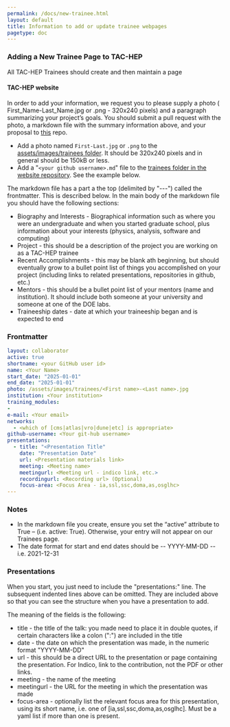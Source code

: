 ```yaml
---
permalink: /docs/new-trainee.html
layout: default
title: Information to add or update trainee webpages
pagetype: doc
---
```


### Adding a New Trainee Page to TAC-HEP

All TAC-HEP Trainees should create and then maintain a page

#### TAC-HEP website
In order to add your information, we request you to please supply a photo ( First_Name-Last_Name.jpg or .png - 320x240 pixels) and a paragraph summarizing your project’s goals.
You should submit a pull request with the photo, a markdown file with the summary information above, and your proposal to [this](https://github.com/tac-hep/tac-hep.github.io) repo.

* Add a photo named `First-Last.jpg` or `.png` to the [assets/images/trainees folder](https://github.com/tac-hep/tac-hep.github.io/tree/main/assets/images/trainees). It should be 320x240 pixels and in general should be 150kB or less.
* Add a "`<your github username>.md`" file to the [trainees folder in the website repository](https://github.com/tac-hep/tac-hep.github.io/tree/main/_trainees). See the example below.

The markdown file has a part a the top (delimited by "---") called the frontmatter. This is described below. In the main body of the markdown file you should have the following sections:

  * Biography and Interests - Biographical information such as where you were an undergraduate and when you started graduate school, plus information about your interests (physics, analysis, software and computing)
  * Project - this should be a description of the project you are working on as a TAC-HEP trainee
  * Recent Accomplishments - this may be blank ath beginning, but should eventually grow to a bullet point list of things you accomplished on your project (including links to related presentations, repositories in github, etc.)
  * Mentors - this should be a bullet point list of your mentors (name and institution). It should include both someone at your university and someone at one of the DOE labs.
  * Traineeship dates - date at which your traineeship began and is expected to end


### Frontmatter

```yml
layout: collaborator
active: true
shortname: <your GitHub user id>
name: <Your Name>
start_date: "2025-01-01"
end_date: "2025-01-01"
photo: /assets/images/trainees/<First name>-<Last name>.jpg
institution: <Your institution>
training_modules:
- 
e-mail: <Your email>
networks:
  - <which of [cms|atlas|vro|dune|etc] is appropriate>
github-username: <Your git-hub username>
presentations:
  - title: "<Presentation Title"
    date: "Presentation Date"
    url: <Presentation materials link>
    meeting: <Meeting name>
    meetingurl: <Meeting url - indico link, etc.>
    recordingurl: <Recording url> (Optional)
    focus-area: <Focus Area - ia,ssl,ssc,doma,as,osglhc>
---
```

### Notes

  * In the markdown file you create, ensure you set the “active” attribute to True – (i.e.  active: True).  Otherwise, your entry will not appear on our Trainees page.
  * The date format for start and end dates should be -- YYYY-MM-DD -- i.e. 2021-12-31

### Presentations

When you start, you just need to include the "presentations:" line. The subsequent indented lines above can be omitted. They are included above so that you can see the structure when you have a presentation to add.

The meaning of the fields is the following:

  * title - the title of the talk: you made need to place it in double quotes, if certain characters like a colon (":") are included in the title
  * date - the date on which the presentation was made, in the numeric format "YYYY-MM-DD"
  * url - this should be a direct URL to the presentation or page containing the presentation. For Indico, link to the contribution, not the PDF or other links.
  * meeting - the name of the meeting
  * meetingurl - the URL for the meeting in which the presentation was made
  * focus-area - optionally list the relevant focus area for this presentation, using its short name, i.e. one of [ia,ssl,ssc,doma,as,osglhc]. Must be a yaml list if more than one is present.


